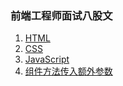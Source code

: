 <!-- ---
lang: 'zh-CN'
title: '前端面试'
description: ''
---

 -->


### 前端工程师面试八股文
<!-- 相对路径 -->
1. [HTML](/blog/html.md)
2. [CSS](/blog/css.md)
3. [JavaScript](/blog/javascript.md)
4. [组件方法传入额外参数](/blog/custom-params.md)
